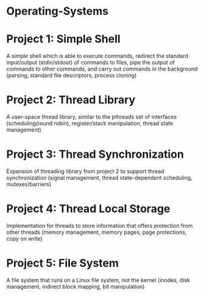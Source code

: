 # Operating-Systems

# Project 1: Simple Shell
A simple shell which is able to execute commands, redirect the standard input/output (​stdin/stdout​) of commands to files, pipe the output of commands to other commands, and carry out commands in the background (parsing, standard file descriptors, process cloning)

# Project 2: Thread Library
A user-space thread library, similar to the pthreads set of interfaces (scheduling(round robin), register/stack manipulation, thread state management)

# Project 3: Thread Synchronization
Expansion of threading library from project 2 to support thread synchronization (signal management, thread state-dependent scheduling, mutexes/barriers)

# Project 4: Thread Local Storage
Implementation for threads to store information that offers protection from other threads (memory management, memory pages, page protections, copy on write)

# Project 5: File System
A file system that runs on a Linux file system, not the kernel (inodes, disk management, indirect block mapping, bit manipulation)
